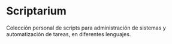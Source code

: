 # Scriptarium
Colección personal de scripts para administración de sistemas y automatización de tareas, en diferentes lenguajes.
